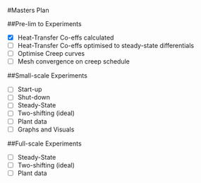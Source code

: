 #Masters Plan

##Pre-lim to Experiments

- [x] Heat-Transfer Co-effs calculated
- [ ] Heat-Transfer Co-effs optimised to steady-state differentials
- [ ] Optimise Creep curves
- [ ] Mesh convergence on creep schedule

##Small-scale Experiments

- [ ] Start-up
- [ ] Shut-down
- [ ] Steady-State
- [ ] Two-shifting (ideal)
- [ ] Plant data
- [ ] Graphs and Visuals

##Full-scale Experiments

- [ ] Steady-State
- [ ] Two-shifting (ideal)
- [ ] Plant data

